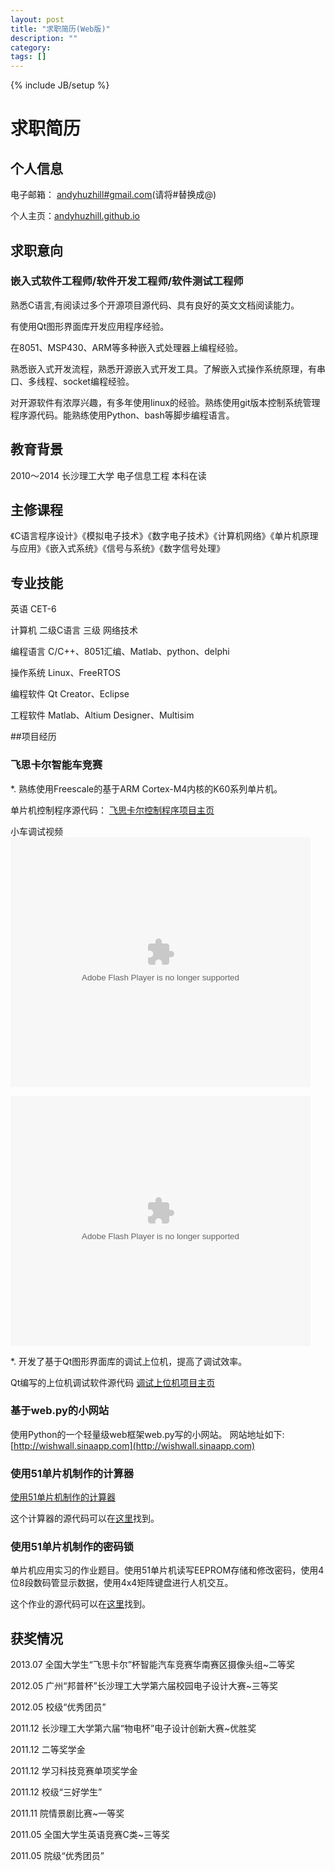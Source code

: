 ```yaml
---
layout: post
title: "求职简历(Web版)"
description: ""
category: 
tags: []
---
```

{% include JB/setup %}


# 求职简历

## 个人信息

电子邮箱： [andyhuzhill#gmail.com](mailto:andyhuzhill@gmail.com)(请将#替换成@)

个人主页：[andyhuzhill.github.io](http://andyhuzhill.github.io)


## 求职意向

### 嵌入式软件工程师/软件开发工程师/软件测试工程师

熟悉C语言,有阅读过多个开源项目源代码、具有良好的英文文档阅读能力。

有使用Qt图形界面库开发应用程序经验。
 
在8051、MSP430、ARM等多种嵌入式处理器上编程经验。
 
熟悉嵌入式开发流程，熟悉开源嵌入式开发工具。了解嵌入式操作系统原理，有串口、多线程、socket编程经验。
 
对开源软件有浓厚兴趣，有多年使用linux的经验。熟练使用git版本控制系统管理程序源代码。能熟练使用Python、bash等脚步编程语言。


## 教育背景
 2010～2014 长沙理工大学 电子信息工程  本科在读

## 主修课程 
《C语言程序设计》《模拟电子技术》《数字电子技术》《计算机网络》《单片机原理与应用》《嵌入式系统》《信号与系统》《数字信号处理》

## 专业技能
英语  CET-6

计算机 二级C语言 三级 网络技术

编程语言  C/C++、8051汇编、Matlab、python、delphi

操作系统 Linux、FreeRTOS

编程软件  Qt Creator、Eclipse

工程软件 Matlab、Altium Designer、Multisim

##项目经历

### 飞思卡尔智能车竞赛

*. 熟练使用Freescale的基于ARM Cortex-M4内核的K60系列单片机。

单片机控制程序源代码：
[飞思卡尔控制程序项目主页](http://andyhuzhill.github.io/CameraK60)

小车调试视频
<embed src="http://player.youku.com/~/v.swf" all
owFullScreen="true" quality="high" width="480" height="400" align="middle" a
llowScriptAccess="always" type="application/x-shockwave-flash"></embed>

<embed src="http://player.youku.com/~/v.swf" allo
    wFullScreen="true" quality="high" width="480" height="400" align="middle" al
    lowScriptAccess="always" type="application/x-shockwave-flash"></embed>


*. 开发了基于Qt图形界面库的调试上位机，提高了调试效率。

Qt编写的上位机调试软件源代码
[调试上位机项目主页](http://andyhuzhill.github.io/FreescaleImageProcess/)

### 基于web.py的小网站

使用Python的一个轻量级web框架web.py写的小网站。
网站地址如下:
[http://wishwall.sinaapp.com](http://wishwall.sinaapp.com)

### 使用51单片机制作的计算器

[使用51单片机制作的计算器](http://andyhuzhill.github.io/mylife/programminginc/programmingonmcu/2012/05/21/simple-calc-using-mcu/)

这个计算器的源代码可以在[这里](https://github.com/andyhuzhill/calc)找到。

### 使用51单片机制作的密码锁

单片机应用实习的作业题目。使用51单片机读写EEPROM存储和修改密码，使用4位8段数码管显示数据，使用4x4矩阵键盘进行人机交互。

这个作业的源代码可以在[这里](https://github.com/andyhuzhill/passlocker)找到。

## 获奖情况
 2013.07   全国大学生“飞思卡尔”杯智能汽车竞赛华南赛区摄像头组~二等奖
 
 2012.05   广州“邦普杯”长沙理工大学第六届校园电子设计大赛~三等奖
 
 2012.05   校级“优秀团员”
 
 2011.12   长沙理工大学第六届“物电杯”电子设计创新大赛~优胜奖
 
 2011.12   二等奖学金
 
 2011.12   学习科技竞赛单项奖学金
 
 2011.12   校级“三好学生”
 
 2011.11   院情景剧比赛~一等奖
 
 2011.05   全国大学生英语竞赛C类~三等奖
 
 2011.05   院级“优秀团员”

